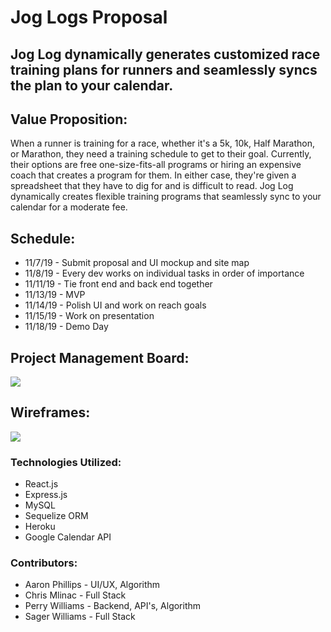 # Jog Logs Proposal
## Jog Log dynamically generates customized race training plans for runners and seamlessly syncs the plan to your calendar.

## Value Proposition: 
When a runner is training for a race, whether it's a 5k, 10k, Half Marathon, or Marathon, they need a training schedule to get to their goal.  Currently, their options are free one-size-fits-all programs or hiring an expensive coach that creates a program for them.  In either case, they're given a spreadsheet that they have to dig for and is difficult to read.  Jog Log dynamically creates flexible training programs that seamlessly sync to your calendar for a moderate fee.  

## Schedule:
* 11/7/19 - Submit proposal and UI mockup and site map
* 11/8/19 - Every dev works on individual tasks in order of importance
* 11/11/19 - Tie front end and back end together
* 11/13/19 - MVP
* 11/14/19 - Polish UI and work on reach goals
* 11/15/19 - Work on presentation
* 11/18/19 - Demo Day

## Project Management Board:
![](https://i.imgur.com/OHYxs2C.png)

## Wireframes:
![](https://i.imgur.com/k2veoWW.jpg)

### Technologies Utilized:
* React.js
* Express.js
* MySQL
* Sequelize ORM
* Heroku
* Google Calendar API

### Contributors:
* Aaron Phillips - UI/UX, Algorithm
* Chris Mlinac - Full Stack
* Perry Williams - Backend, API's, Algorithm
* Sager Williams - Full Stack


